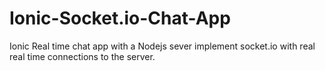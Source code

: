 # Ionic-Socket.io-Chat-App
Ionic Real time chat app with a Nodejs sever implement socket.io with real real time connections to the server.
